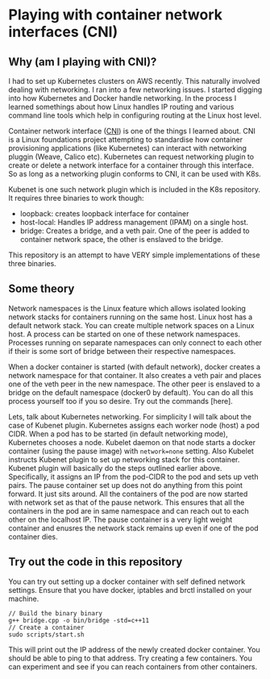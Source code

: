 # Playing with container network interfaces (CNI)

## Why (am I playing with CNI)?

I had to set up Kubernetes clusters on AWS recently. This naturally involved dealing with networking. I ran into a few networking issues. I started digging into how Kubernetes and Docker handle networking. In the process I learned somethings about how Linux handles IP routing and various command line tools which help in configuring routing at the Linux host level.

Container network interface ([CNI](https://github.com/containernetworking/cni)) is one of the things I learned about. CNI is a Linux foundations project attempting to standardise how container provisioning applications (like Kubernetes) can interact with networking pluggin (Weave, Calico etc). Kubernetes can request networking plugin to create or delete a network interface for a container through this interface. So as long as a networking plugin conforms to CNI, it can be used with K8s.

Kubenet is one such network plugin which is included in the K8s repository. It requires three binaries to work though:
  - loopback: creates loopback interface for container
  - host-local: Handles IP address management (IPAM) on a single host.
  - bridge: Creates a bridge, and a veth pair. One of the peer is added to container network space, the other is enslaved to the bridge.

This repository is an attempt to have VERY simple implementations of these three binaries.

## Some theory

Network namespaces is the Linux feature which allows isolated looking network stacks for containers running on the same host. Linux host has a default network stack. You can create multiple network spaces on a Linux host. A process can be started on one of these network namespaces. Processes running on separate namespaces can only connect to each other if their is some sort of bridge between their respective namespaces.

When a docker container is started (with default network), docker creates a network namespace for that container. It also creates a veth pair and places one of the veth peer in the new namespace. The other peer is enslaved to a bridge on the default namespace (docker0 by default). You can do all this process yourself too if you so desire. Try out the commands [here].

Lets, talk about Kubernetes networking. For simplicity I will talk about the case of Kubenet plugin. Kubernetes assigns each worker node (host) a pod CIDR. When a pod has to be started (in default networking mode), Kubernetes chooses a node. Kubelet daemon on that node starts a docker container (using the pause image) with `network=none` setting. Also Kubelet instructs Kubenet plugin to set up networking stack for this container. Kubenet plugin will basically do the steps outlined earlier above. Specifically, it assigns an IP from the pod-CIDR to the pod and sets up veth pairs. The pause container set up does not do anything from this point forward. It just sits around. All the containers of the pod are now started with network set as that of the pause network. This ensures that all the containers in the pod are in same namespace and can reach out to each other on the localhost IP. The pause container is a very light weight container and enusres the network stack remains up even if one of the pod container dies.

## Try out the code in this repository

You can try out setting up a docker container with self defined network settings.
Ensure that you have docker, iptables and brctl installed on your machine.

```
// Build the binary binary
g++ bridge.cpp -o bin/bridge -std=c++11
// Create a container
sudo scripts/start.sh
```

This will print out the IP address of the newly created docker container.
You should be able to ping to that address. Try creating a few containers. You can experiment and see if you can reach containers from other containers. 
